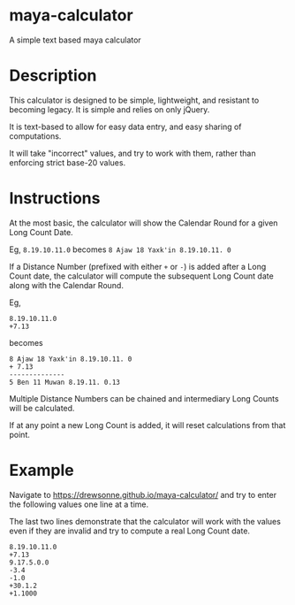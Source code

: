 # maya-calculator
A simple text based maya calculator

# Description
This calculator is designed to be simple, lightweight, and resistant to 
becoming legacy. It is simple and relies on only jQuery.

It is text-based to allow for easy data entry, and easy sharing
of computations.

It will take "incorrect" values, and try to work with them, rather
than enforcing  strict base-20 values.

# Instructions

At the most basic, the calculator will show the Calendar Round for a
given Long Count Date.

Eg, `8.19.10.11.0` becomes `8 Ajaw 18 Yaxk'in 8.19.10.11. 0`

If a Distance Number (prefixed with either `+` or `-`) is added after a 
Long Count date, the calculator will compute the subsequent Long Count
date along with the Calendar Round.

Eg, 

```
8.19.10.11.0
+7.13
```

becomes 

```
8 Ajaw 18 Yaxk'in 8.19.10.11. 0
+ 7.13
--------------
5 Ben 11 Muwan 8.19.11. 0.13
```

Multiple Distance Numbers can be chained and intermediary Long Counts
will be calculated.

If at any point a new Long Count is added, it will reset calculations
from that point.

# Example
Navigate to https://drewsonne.github.io/maya-calculator/ and
try to enter the following values one line at a time.

The last two lines demonstrate that the calculator will work with
the values even if they are invalid and try to compute a real 
Long Count date.

```
8.19.10.11.0
+7.13
9.17.5.0.0
-3.4
-1.0
+30.1.2
+1.1000
```
